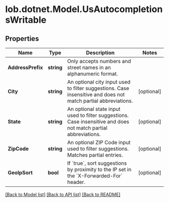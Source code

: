 # lob.dotnet.Model.UsAutocompletionsWritable

## Properties

Name | Type | Description | Notes
------------ | ------------- | ------------- | -------------
**AddressPrefix** | **string** | Only accepts numbers and street names in an alphanumeric format.  | 
**City** | **string** | An optional city input used to filter suggestions. Case insensitive and does not match partial abbreviations.  | [optional] 
**State** | **string** | An optional state input used to filter suggestions. Case insensitive and does not match partial abbreviations.  | [optional] 
**ZipCode** | **string** | An optional ZIP Code input used to filter suggestions. Matches partial entries.  | [optional] 
**GeoIpSort** | **bool** | If &#x60;true&#x60;, sort suggestions by proximity to the IP set in the &#x60;X-Forwarded-For&#x60; header.  | [optional] 

[[Back to Model list]](../README.md#documentation-for-models) [[Back to API list]](../README.md#documentation-for-api-endpoints) [[Back to README]](../README.md)

